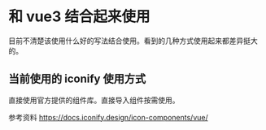 # 和 vue3 结合起来使用

目前不清楚该使用什么好的写法结合使用。看到的几种方式使用起来都差异挺大的。

## 当前使用的 iconify 使用方式

直接使用官方提供的组件库。直接导入组件按需使用。

参考资料
https://docs.iconify.design/icon-components/vue/
